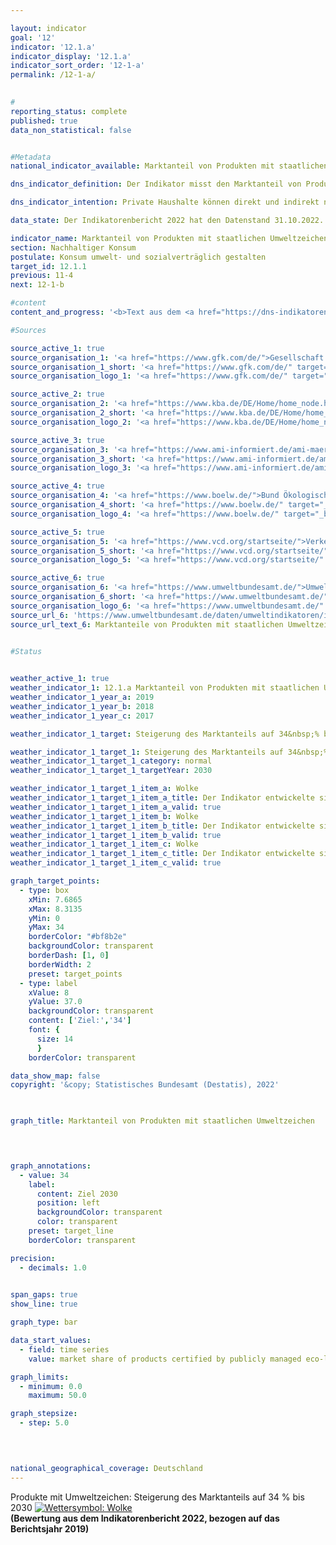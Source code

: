 ```yaml
---

layout: indicator    
goal: '12'    
indicator: '12.1.a'    
indicator_display: '12.1.a'    
indicator_sort_order: '12-1-a'    
permalink: /12-1-a/    
    

#
reporting_status: complete    
published: true    
data_non_statistical: false    


#Metadata    
national_indicator_available: Marktanteil von Produkten mit staatlichen Umweltzeichen    

dns_indicator_definition: Der Indikator misst den Marktanteil von Produkten mit freiwilligen oder verpflichtenden Umweltzeichen, deren Vergabegrundlagen von staatlichen Organen festgelegt werden.    

dns_indicator_intention: Private Haushalte können direkt und indirekt nachhaltig konsumieren. Einerseits beeinflusst ihre Einkaufsentscheidung ihre eigene Umweltbilanz, da energieeffiziente Fahrzeuge oder gedämmte Häuser in ihrer Nutzung weniger Energie benötigen und einen geringeren Ausstoß von Treibhausgasen verursachen. Andererseits können die Verbraucherinnen und Verbraucher Produkte erwerben, die auf besonders nachhaltige Weise hergestellt wurden. Ziel der Bundesregierung ist es daher, den Marktanteil von Produkten mit staatlichen Umweltzeichen bis 2030&nbsp;auf 34&nbsp;% zu erhöhen.    

data_state: Der Indikatorenbericht 2022 hat den Datenstand 31.10.2022. Die Daten auf dieser Plattform werden regelmäßig aktualisiert, sodass online aktuellere Daten verfügbar sein können als im <a href="https://dns-indikatoren.de/facts_publications/">Indikatorenbericht 2022</a> veröffentlicht.    

indicator_name: Marktanteil von Produkten mit staatlichen Umweltzeichen    
section: Nachhaltiger Konsum    
postulate: Konsum umwelt- und sozialverträglich gestalten    
target_id: 12.1.1    
previous: 11-4    
next: 12-1-b    

#content     
content_and_progress: '<b>Text aus dem <a href="https://dns-indikatoren.de/facts_publications/">Indikatorenbericht 2022&nbsp;</a></b><br><br>Als Quellen für die Berechnung des Indikators werden Daten der Gesellschaft für Konsumforschung, des Kraftfahrt-Bundesamtes, der Agrarmarkt Informations-Gesellschaft mbH, des Bundes Ökologische Lebensmittelwirtschaft, des Verkehrsclubs Deutschland und des Umweltbundesamtes verwendet. Letzteres berechnet die Indikatorwerte jährlich ab dem Berichtsjahr 2012.<br><br>Der Indikator setzt sich aus den Marktanteilen von Produkten zusammen, welche entweder die höchste <abbr title="Europäische Union">EU</abbr>-Energieverbrauchskennzeichnung (<abbr title="EU-Energieverbrauchskennzeichnung">EU-EVK</abbr>) innerhalb ihrer Geräteklasse aufweisen oder mit einem der folgenden Umweltzeichen zertifiziert sind: <abbr title="Europäische Union">EU</abbr>-Ecolabel, <abbr title="Europäische Union">EU</abbr>-Bio-Siegel oder Blauer Engel. Die <abbr title="EU-Energieverbrauchskennzeichnung">EU-EVK</abbr> adressiert primär Energieverbrauch und Treibhausgasemissionen, während die anderen drei Umweltzeichen auch andere Umweltbelastungen wie Pestizideinsatz und gefährliche Abwässer berücksichtigen. Der Indikator soll abbilden, ob umweltfreundliche Produktvarianten konventionelle Produktvarianten im Markt ersetzen. Betrachtet wird dabei nur eine Auswahl an Produktgruppen, weil unter anderem nur begrenzt Daten zu Umsätzen von Produkten mit Nachhaltigkeitskennzeichen verfügbar sind. Zudem sollen Doppelzählungen ausgeschlossen werden können.<br><br>Der Indikator deckt die Konsumfelder Wohnen, Mobilität und Ernährung ab. Es werden Haushaltsgeräte wie Kühlgeräte, Waschmaschinen, Fernsehgeräte und Staubsauger betrachtet. Weiterhin werden Leuchtmittel, Lebensmittel, Hygienepapier, Wasch- und Reinigungsmittel und Autos erfasst. Da die Märkte der einzelnen Produktgruppen unterschiedlich groß sind, werden die Marktanteile mit dem Umsatzvolumen des jeweiligen Gesamtmarktes gewichtet. Dies soll sicherstellen, dass hohe Marktanteile in kleinen Nischenmärkten den Indikator nicht verzerren. Außerdem können auf diese Weise die Ausgaben für umweltfreundliche Produkte in Beziehung zu den Gesamtausgaben der privaten Haushalte gesetzt werden.<br><br>Eine Gewichtung der Marktanteile nach Umweltrelevanz der jeweiligen Produktgruppen ist nicht möglich, da die Umweltkennzeichen verschiedene Kategorien (Energieverbrauch, Treibhausgasemissionen, Materialbedarf) adressieren, die nicht gegeneinander aufgerechnet werden können. Daher lässt sich eine allumfassende Bewertung über mehrere Umweltkategorien – im Sinne eines Umweltfußabdrucks der Produktgruppen – nicht darstellen. Der Indikator erfasst zudem nur die neu in den Verkehr gebrachten Güter in Relation zum Gesamtmarkt. Somit berücksichtigt er auch nicht, inwieweit die höhere Effizienz der Geräte zu einer Verhaltensänderung der Konsumenten führt und gegebenenfalls zu einem erhöhten Konsum (sogenannter Rebound-Effekt). Er beschreibt zudem den Marktanteil auf Basis von Umsätzen. Bedingt durch Preisunterschiede zwischen Produkten mit und ohne entsprechende Umweltsiegel lässt er folglich keine Rückschlüsse auf deren Anzahl zu. Letztlich kann eine Änderung des Wertes des Indikators daher auch auf Preisänderungen in einer Produktgruppe zurückzuführen sein.<br><br>Zwischen 2012&nbsp;und 2018&nbsp;stieg der Marktanteil von Produkten mit staatlichen Umweltzeichen von 3,6&nbsp;% auf 7,5&nbsp;%. Dies entspricht einem Umsatz von insgesamt 23,8&nbsp;Milliarden Euro im Jahr 2018. Der Wert des Indikators ist 2017&nbsp;und 2018&nbsp;im Vergleich zum Vorjahr gesunken und entwickelte sich damit nicht in die angestrebte Richtung. Ohne eine Trendumkehr und erhebliche Steigerung des Marktanteils wird das Ziel bis zum Jahr 2030&nbsp;erheblich verfehlt.'    

#Sources    

source_active_1: true
source_organisation_1: '<a href="https://www.gfk.com/de/">Gesellschaft für Konsumforschung</a>'
source_organisation_1_short: '<a href="https://www.gfk.com/de/" target="_blank">Gesellschaft für Konsumforschung</a>'
source_organisation_logo_1: '<a href="https://www.gfk.com/de/" target="_blank"><img src="https://dnsUpgradeEnvironment.github.io/dns-indicators/public/OrgImgDe/gfk.png" alt="Gesellschaft für Konsumforschung" title=" Klicken Sie hier um zur Homepage der Organisation Gesellschaft für Konsumforschung zu gelangen." style="height:60px; width:148px; border: transparent"/></a>'

source_active_2: true
source_organisation_2: '<a href="https://www.kba.de/DE/Home/home_node.html">Kraftfahrt-Bundesamt</a>'
source_organisation_2_short: '<a href="https://www.kba.de/DE/Home/home_node.html" target="_blank">Kraftfahrt-Bundesamt</a>'
source_organisation_logo_2: '<a href="https://www.kba.de/DE/Home/home_node.html" target="_blank"><img src="https://dnsUpgradeEnvironment.github.io/dns-indicators/public/OrgImgDe/kba.png" alt="Kraftfahrt-Bundesamt" title=" Klicken Sie hier um zur Homepage der Organisation Kraftfahrt-Bundesamt zu gelangen." style="height:60px; width:148px; border: transparent"/></a>'

source_active_3: true
source_organisation_3: '<a href="https://www.ami-informiert.de/ami-maerkte">Agrarmarkt Informations-Gesellschaft mbH</a>'
source_organisation_3_short: '<a href="https://www.ami-informiert.de/ami-maerkte" target="_blank">Agrarmarkt Informations-Gesellschaft mbH</a>'
source_organisation_logo_3: '<a href="https://www.ami-informiert.de/ami-maerkte" target="_blank"><img src="https://dnsUpgradeEnvironment.github.io/dns-indicators/public/OrgImgDe/ami.png" alt="Agrarmarkt Informations-Gesellschaft mbH" title=" Klicken Sie hier um zur Homepage der Organisation Agrarmarkt Informations-Gesellschaft mbH zu gelangen." style="height:60px; width:148px; border: transparent"/></a>'

source_active_4: true
source_organisation_4: '<a href="https://www.boelw.de/">Bund Ökologische Lebensmittelwirtschaft e. V.</a>'
source_organisation_4_short: '<a href="https://www.boelw.de/" target="_blank">Bund Ökologische Lebensmittelwirtschaft e. V.</a>'
source_organisation_logo_4: '<a href="https://www.boelw.de/" target="_blank"><img src="https://dnsUpgradeEnvironment.github.io/dns-indicators/public/OrgImgDe/bolw.png" alt="Bund Ökologische Lebensmittelwirtschaft e. V." title=" Klicken Sie hier um zur Homepage der Organisation Bund Ökologische Lebensmittelwirtschaft e. V. zu gelangen." style="height:60px; width:148px; border: transparent"/></a>'

source_active_5: true
source_organisation_5: '<a href="https://www.vcd.org/startseite/">Verkehrsclub Deutschland e.V.</a>'
source_organisation_5_short: '<a href="https://www.vcd.org/startseite/" target="_blank">Verkehrsclub Deutschland e.V.</a>'
source_organisation_logo_5: '<a href="https://www.vcd.org/startseite/" target="_blank"><img src="https://dnsUpgradeEnvironment.github.io/dns-indicators/public/OrgImgDe/vcd.png" alt="Verkehrsclub Deutschland e.V." title=" Klicken Sie hier um zur Homepage der Organisation Verkehrsclub Deutschland e.V. zu gelangen." style="height:60px; width:148px; border: transparent"/></a>'

source_active_6: true
source_organisation_6: '<a href="https://www.umweltbundesamt.de/">Umweltbundesamt</a>'
source_organisation_6_short: '<a href="https://www.umweltbundesamt.de/" target="_blank">Umweltbundesamt</a>'
source_organisation_logo_6: '<a href="https://www.umweltbundesamt.de/" target="_blank"><img src="https://dnsUpgradeEnvironment.github.io/dns-indicators/public/OrgImgDe/uba.png" alt="Umweltbundesamt" title=" Klicken Sie hier um zur Homepage der Organisation Umweltbundesamt zu gelangen." style="height:60px; width:148px; border: transparent"/></a>'
source_url_6: 'https://www.umweltbundesamt.de/daten/umweltindikatoren/indikator-umweltfreundlicher-konsum'
source_url_text_6: Marktanteile von Produkten mit staatlichen Umweltzeichen, nach Umsätzen gewichtet
    

#Status    


weather_active_1: true
weather_indicator_1: 12.1.a Marktanteil von Produkten mit staatlichen Umweltzeichen
weather_indicator_1_year_a: 2019
weather_indicator_1_year_b: 2018
weather_indicator_1_year_c: 2017

weather_indicator_1_target: Steigerung des Marktanteils auf 34&nbsp;% bis 2030

weather_indicator_1_target_1: Steigerung des Marktanteils auf 34&nbsp;% bis 2030
weather_indicator_1_target_1_category: normal
weather_indicator_1_target_1_targetYear: 2030

weather_indicator_1_target_1_item_a: Wolke
weather_indicator_1_target_1_item_a_title: Der Indikator entwickelte sich in 2019 zwar in die gewünschte Richtung auf das Ziel zu, bei Fortsetzung der Entwicklung wäre das Ziel im Zieljahr aber um mehr als 20 % der Differenz zwischen Zielwert und dem Wert aus 2019 verfehlt worden.
weather_indicator_1_target_1_item_a_valid: true
weather_indicator_1_target_1_item_b: Wolke
weather_indicator_1_target_1_item_b_title: Der Indikator entwickelte sich in 2018 zwar in die gewünschte Richtung auf das Ziel zu, bei Fortsetzung der Entwicklung wäre das Ziel im Zieljahr aber um mehr als 20 % der Differenz zwischen Zielwert und dem Wert aus 2018 verfehlt worden.
weather_indicator_1_target_1_item_b_valid: true
weather_indicator_1_target_1_item_c: Wolke
weather_indicator_1_target_1_item_c_title: Der Indikator entwickelte sich in 2017 zwar in die gewünschte Richtung auf das Ziel zu, bei Fortsetzung der Entwicklung wäre das Ziel im Zieljahr aber um mehr als 20 % der Differenz zwischen Zielwert und dem Wert aus 2017 verfehlt worden.
weather_indicator_1_target_1_item_c_valid: true    

graph_target_points:
  - type: box
    xMin: 7.6865
    xMax: 8.3135
    yMin: 0
    yMax: 34
    borderColor: "#bf8b2e"
    backgroundColor: transparent
    borderDash: [1, 0]
    borderWidth: 2
    preset: target_points
  - type: label
    xValue: 8
    yValue: 37.0
    backgroundColor: transparent
    content: ['Ziel:','34']
    font: {
      size: 14
      }
    borderColor: transparent    

data_show_map: false    
copyright: '&copy; Statistisches Bundesamt (Destatis), 2022'    

    

graph_title: Marktanteil von Produkten mit staatlichen Umweltzeichen    

    


graph_annotations:
  - value: 34
    label:
      content: Ziel 2030
      position: left
      backgroundColor: transparent
      color: transparent
    preset: target_line
    borderColor: transparent    

precision: 
  - decimals: 1.0
        

span_gaps: true    
show_line: true    

graph_type: bar    

data_start_values: 
  - field: time series
    value: market share of products certified by publicly managed eco-labelling schemes    

graph_limits: 
  - minimum: 0.0
    maximum: 50.0    

graph_stepsize: 
  - step: 5.0
        

            

national_geographical_coverage: Deutschland    
---
```



<div>
  <div class="my-header">
    <label class="default">Produkte mit Umweltzeichen: Steigerung des Marktanteils auf 34&nbsp;% bis 2030
      <a href="https://dnsUpgradeEnvironment.github.io/dns-indicators/status"><img src="https://g205sdgs.github.io/sdg-indicators/public/Wettersymbole/Wolke.png" title="Der Indikator entwickelte sich in 2019 zwar in die gewünschte Richtung auf das Ziel zu, bei Fortsetzung der Entwicklung wäre das Ziel im Zieljahr aber um mehr als 20 % der Differenz zwischen Zielwert und dem Wert aus 2019 verfehlt worden." alt="Wettersymbol: Wolke"/>
      </a>
    </label>
  </div>
</div>
<div class="my-header-note">
  <label class="default"><b>(Bewertung aus dem Indikatorenbericht 2022, bezogen auf das Berichtsjahr 2019)
  </b></label>
</div>